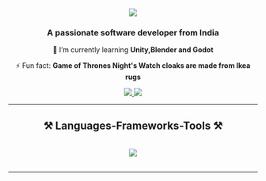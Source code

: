 <h1 align="center">
    <img src="https://readme-typing-svg.herokuapp.com/?font=Righteous&size=35&color=00ffff&center=true&vCenter=true&width=500&height=70&duration=4000&lines=Hello+There!+👋;+I'm+Ritindranath+Tagore!;" />
</h1>

<h3 align="center">A passionate software developer from India</h3>

<div align="center">
 
 🌱 I’m currently learning **Unity,Blender and Godot**

⚡ Fun fact: **Game of Thrones Night's Watch cloaks are made from Ikea rugs**

 </div>

 <div align="center"> 
  <a href="mailto:ritintagore@gmail.com">
    <img src="https://img.shields.io/badge/Gmail-333333?style=for-the-badge&logo=gmail&logoColor=red" />
  </a>
  <a href="https://www.linkedin.com/in/rnt04/" target="_blank">
    <img src="https://img.shields.io/badge/LinkedIn-0077B5?style=for-the-badge&logo=linkedin&logoColor=white" target="_blank" />
  </a>
 
</div>

 <hr/>

<h2 align="center">⚒️ Languages-Frameworks-Tools ⚒️</h2>
<br/>
<div align="center">
<!--     <img src="https://skillicons.dev/icons?i=react,bootstrap,mui,html,css,vscode,github,figma,tailwind,git" /> -->
    <img src="https://skillicons.dev/icons?i=java,python,godot,unity" /><br>
</div>

<br/>
<hr/>


